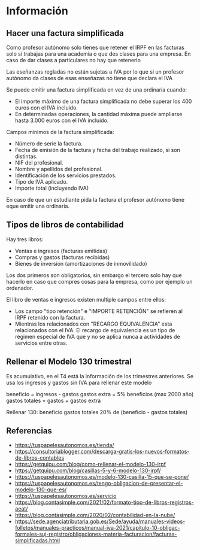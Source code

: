 Información
===========

## Hacer una factura simplificada

Como profesor autónomo solo tienes que retener el IRPF en las facturas solo si trabajas para una academia o que des clases para una empresa. En caso de dar clases a particulares no hay que retenerlo

Las eseñanzas regladas no están sujetas a IVA por lo que si un profesor autónomo da clases de esas enseñazas no tiene que declara el IVA

Se puede emitir una factura simplificada en vez de una ordinaria cuando:
* El importe máximo de una factura simplificada no debe superar los 400 euros con el IVA incluido.
* En determinadas operaciones, la cantidad máxima puede ampliarse hasta 3.000 euros con el IVA incluido.

Campos mínimos de la factura simplificada:
* Número de serie la factura.
* Fecha de emisión de la factura y fecha del trabajo realizado, si son distintas. 
* NIF del profesional.
* Nombre y apellidos del profesional.
* Identificación de los servicios prestados.
* Tipo de IVA aplicado.
* Importe total (incluyendo IVA)

En caso de que un estudiante pida la factura el profesor autónomo tiene eque emitir una ordinaria.

## Tipos de libros de contabilidad

Hay tres libros:

* Ventas e ingresos (facturas emitidas)
* Compras y gastos (facturas recibidas)
* Bienes de inversión (amortizaciones de inmovilidado)

Los dos primeros son obligatorios, sin embargo el tercero solo hay que hacerlo en caso que compres cosas para la empresa, como por ejemplo un ordenador.

El libro de ventas e ingresos existen multiple campos entre ellos:
* Los campo "tipo retención" e "IMPORTE RETENCIÓN" se refieren al IRPF retenido con la factura. 
* Mientras los relacionados con "RECARGO EQUIVALENCIA" esta relacionados con el IVA. El recargo de equivalencia es un tipo de régimen especial de IVA que y no se aplica nunca a actividades de servicios entre otras.

## Rellenar el Modelo 130 trimestral

Es acumulativo, en el T4 está la información de los trimestres anteriores. Se usa los ingresos y gastos sin IVA para rellenar este modelo

beneficio = ingresos - gastos 
gastos extra = 5% beneficios (max 2000 año)
gastos totales = gastos + gastos extra

Rellenar 130:
	beneficio
	gastos totales
	20% de (beneficio - gastos totales)

## Referencias

* https://tuspapelesautonomos.es/tienda/
* https://consultoriablogger.com/descarga-gratis-los-nuevos-formatos-de-libros-contables
* https://getquipu.com/blog/como-rellenar-el-modelo-130-irpf
* https://getquipu.com/blog/casillas-5-y-6-modelo-130-irpf/
* https://tuspapelesautonomos.es/modelo-130-casilla-15-que-se-pone/
* https://tuspapelesautonomos.es/tengo-obligacion-de-presentar-el-modelo-130-que-es/
* https://tuspapelesautonomos.es/servicio
* https://blog.contasimple.com/2021/02/formato-tipo-de-libros-registros-aeat/
* https://blog.contasimple.com/2020/02/contabilidad-en-la-nube/
* https://sede.agenciatributaria.gob.es/Sede/ayuda/manuales-videos-folletos/manuales-practicos/manual-iva-2021/capitulo-10-obligac-formales-suj-registro/obligaciones-materia-facturacion/facturas-simplificadas.html
